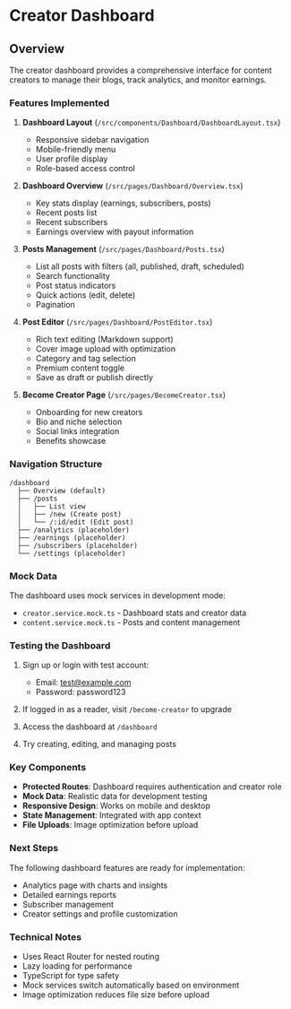 # Creator Dashboard

## Overview
The creator dashboard provides a comprehensive interface for content creators to manage their blogs, track analytics, and monitor earnings.

### Features Implemented

1. **Dashboard Layout** (`/src/components/Dashboard/DashboardLayout.tsx`)
   - Responsive sidebar navigation
   - Mobile-friendly menu
   - User profile display
   - Role-based access control

2. **Dashboard Overview** (`/src/pages/Dashboard/Overview.tsx`)
   - Key stats display (earnings, subscribers, posts)
   - Recent posts list
   - Recent subscribers
   - Earnings overview with payout information

3. **Posts Management** (`/src/pages/Dashboard/Posts.tsx`)
   - List all posts with filters (all, published, draft, scheduled)
   - Search functionality
   - Post status indicators
   - Quick actions (edit, delete)
   - Pagination

4. **Post Editor** (`/src/pages/Dashboard/PostEditor.tsx`)
   - Rich text editing (Markdown support)
   - Cover image upload with optimization
   - Category and tag selection
   - Premium content toggle
   - Save as draft or publish directly

5. **Become Creator Page** (`/src/pages/BecomeCreator.tsx`)
   - Onboarding for new creators
   - Bio and niche selection
   - Social links integration
   - Benefits showcase

### Navigation Structure

```
/dashboard
  ├── Overview (default)
  ├── /posts
  │   ├── List view
  │   ├── /new (Create post)
  │   └── /:id/edit (Edit post)
  ├── /analytics (placeholder)
  ├── /earnings (placeholder)
  ├── /subscribers (placeholder)
  └── /settings (placeholder)
```

### Mock Data
The dashboard uses mock services in development mode:
- `creator.service.mock.ts` - Dashboard stats and creator data
- `content.service.mock.ts` - Posts and content management

### Testing the Dashboard

1. Sign up or login with test account:
   - Email: test@example.com
   - Password: password123

2. If logged in as a reader, visit `/become-creator` to upgrade

3. Access the dashboard at `/dashboard`

4. Try creating, editing, and managing posts

### Key Components

- **Protected Routes**: Dashboard requires authentication and creator role
- **Mock Data**: Realistic data for development testing
- **Responsive Design**: Works on mobile and desktop
- **State Management**: Integrated with app context
- **File Uploads**: Image optimization before upload

### Next Steps

The following dashboard features are ready for implementation:
- Analytics page with charts and insights
- Detailed earnings reports
- Subscriber management
- Creator settings and profile customization

### Technical Notes

- Uses React Router for nested routing
- Lazy loading for performance
- TypeScript for type safety
- Mock services switch automatically based on environment
- Image optimization reduces file size before upload